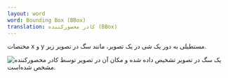 ```yaml
---
layout: word
word: Bounding Box (BBox)
translation: کادر محصورکننده (BBox)
---
```


مختصات x و y مستطیلی به دور یک شی در یک تصویر، مانند سگ در تصویر زیر.

![](/assets/img/bounding_box.jpg 'یک سگ در تصویر تشخیص داده شده و مکان آن در تصویر توسط کادر محصورکننده مشخص شده‌است.')
